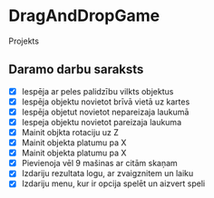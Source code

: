 # DragAndDropGame
Projekts


## Daramo darbu saraksts
- [x] Iespēja ar peles palidzību vilkts objektus
- [x] Iespēja objektu novietot brīvā vietā uz kartes
- [x] Iespēja objetut novietot nepareizaja laukumā
- [x] Iespeja objektu novietot pareizaja laukuma
- [x] Mainit objkta rotaciju uz Z
- [x] Mainit objekta platumu pa X
- [x] Mainit objekta platumu pa X
- [x] Pievienoja vēl 9 mašinas ar citām skaņam
- [x] Izdariju rezultata logu, ar zvaigznitem un laiku
- [x] Izdariju menu, kur ir opcija spelēt un aizvert speli
